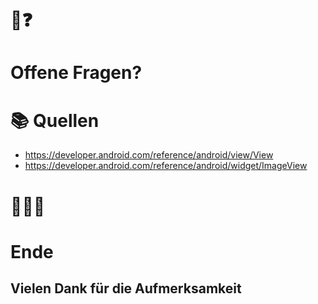 # 🧐❓
# Offene Fragen?


# 📚 Quellen
- https://developer.android.com/reference/android/view/View
- https://developer.android.com/reference/android/widget/ImageView




# 🏁🎉👏
# Ende
## Vielen Dank für die Aufmerksamkeit 